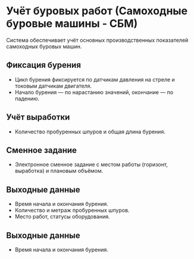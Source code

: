 # Учёт буровых работ (Самоходные буровые машины - СБМ)

Система обеспечивает учёт основных производственных показателей самоходных буровых машин.

## Фиксация бурения
- Цикл бурения фиксируется по датчикам давления на стреле и токовым датчикам двигателя.
- Начало бурения — по нарастанию значений, окончание — по падению.

## Учёт выработки
- Количество пробуренных шпуров и общая длина бурения.

## Сменное задание
- Электронное сменное задание с местом работы (горизонт, выработка) и плановым объёмом.

## Выходные данные
- Время начала и окончания бурения.
- Количество и метраж пробуренных шпуров.
- Место работ, статусы оборудования.

## Выходные данные
- Время начала и окончания бурения.
